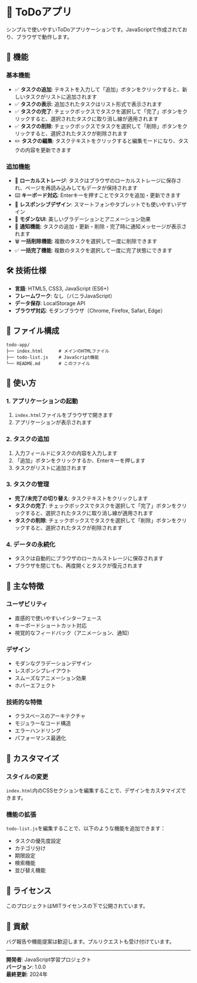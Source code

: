 # 📝 ToDoアプリ

シンプルで使いやすいToDoアプリケーションです。JavaScriptで作成されており、ブラウザで動作します。

## 🚀 機能

### 基本機能
- ✅ **タスクの追加**: テキストを入力して「追加」ボタンをクリックすると、新しいタスクがリストに追加されます
- ✅ **タスクの表示**: 追加されたタスクはリスト形式で表示されます
- ✅ **タスクの完了**: チェックボックスでタスクを選択して「完了」ボタンをクリックすると、選択されたタスクに取り消し線が適用されます
- ✅ **タスクの削除**: チェックボックスでタスクを選択して「削除」ボタンをクリックすると、選択されたタスクが削除されます
- ✏️ **タスクの編集**: タスクテキストをクリックすると編集モードになり、タスクの内容を更新できます

### 追加機能
- 💾 **ローカルストレージ**: タスクはブラウザのローカルストレージに保存され、ページを再読み込みしてもデータが保持されます
- ⌨️ **キーボード対応**: Enterキーを押すことでタスクを追加・更新できます
- 📱 **レスポンシブデザイン**: スマートフォンやタブレットでも使いやすいデザイン
- 🎨 **モダンなUI**: 美しいグラデーションとアニメーション効果
- 🔔 **通知機能**: タスクの追加・更新・削除・完了時に通知メッセージが表示されます
- 🗑️ **一括削除機能**: 複数のタスクを選択して一度に削除できます
- ✅ **一括完了機能**: 複数のタスクを選択して一度に完了状態にできます

## 🛠️ 技術仕様

- **言語**: HTML5, CSS3, JavaScript (ES6+)
- **フレームワーク**: なし（バニラJavaScript）
- **データ保存**: LocalStorage API
- **ブラウザ対応**: モダンブラウザ（Chrome, Firefox, Safari, Edge）

## 📁 ファイル構成

```
todo-app/
├── index.html      # メインのHTMLファイル
├── todo-list.js    # JavaScript機能
└── README.md       # このファイル
```

## 🚀 使い方

### 1. アプリケーションの起動
1. `index.html`ファイルをブラウザで開きます
2. アプリケーションが表示されます

### 2. タスクの追加
1. 入力フィールドにタスクの内容を入力します
2. 「追加」ボタンをクリックするか、Enterキーを押します
3. タスクがリストに追加されます

### 3. タスクの管理
- **完了/未完了の切り替え**: タスクテキストをクリックします
- **タスクの完了**: チェックボックスでタスクを選択して「完了」ボタンをクリックすると、選択されたタスクに取り消し線が適用されます
- **タスクの削除**: チェックボックスでタスクを選択して「削除」ボタンをクリックすると、選択されたタスクが削除されます

### 4. データの永続化
- タスクは自動的にブラウザのローカルストレージに保存されます
- ブラウザを閉じても、再度開くとタスクが復元されます

## 🎯 主な特徴

### ユーザビリティ
- 直感的で使いやすいインターフェース
- キーボードショートカット対応
- 視覚的なフィードバック（アニメーション、通知）

### デザイン
- モダンなグラデーションデザイン
- レスポンシブレイアウト
- スムーズなアニメーション効果
- ホバーエフェクト

### 技術的な特徴
- クラスベースのアーキテクチャ
- モジュラーなコード構造
- エラーハンドリング
- パフォーマンス最適化

## 🔧 カスタマイズ

### スタイルの変更
`index.html`内のCSSセクションを編集することで、デザインをカスタマイズできます。

### 機能の拡張
`todo-list.js`を編集することで、以下のような機能を追加できます：
- タスクの優先度設定
- カテゴリ分け
- 期限設定
- 検索機能
- 並び替え機能

## 📝 ライセンス

このプロジェクトはMITライセンスの下で公開されています。

## 🤝 貢献

バグ報告や機能提案は歓迎します。プルリクエストも受け付けています。

---

**開発者**: JavaScript学習プロジェクト  
**バージョン**: 1.0.0  
**最終更新**: 2024年 